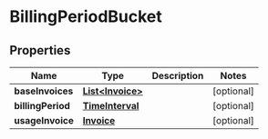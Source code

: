 

# BillingPeriodBucket


## Properties

| Name | Type | Description | Notes |
|------------ | ------------- | ------------- | -------------|
|**baseInvoices** | [**List&lt;Invoice&gt;**](Invoice.md) |  |  [optional] |
|**billingPeriod** | [**TimeInterval**](TimeInterval.md) |  |  [optional] |
|**usageInvoice** | [**Invoice**](Invoice.md) |  |  [optional] |



